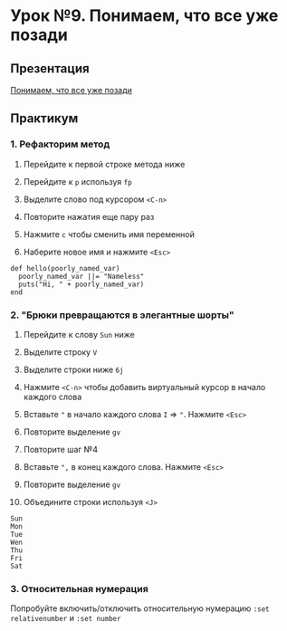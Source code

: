# Урок №9. Понимаем, что все уже позади

## Презентация

[Понимаем, что все уже позади](https://www.dropbox.com/s/d2ty58zdzajo8gq/%D0%9F%D0%BE%D0%BD%D0%B8%D0%BC%D0%B0%D0%B5%D0%BC%2C%20%D1%87%D1%82%D0%BE%20%D0%B2%D1%81%D0%B5%20%D1%83%D0%B6%D0%B5%20%D0%BF%D0%BE%D0%B7%D0%B0%D0%B4%D0%B8.pdf?dl=0)

## Практикум

### 1. Рефакторим метод

  1. Перейдите к первой строке метода ниже

  2. Перейдите к `p` используя `fp`

  3. Выделите слово под курсором `<C-n>`

  4. Повторите нажатия еще пару раз

  5. Нажмите `c` чтобы сменить имя переменной

  6. Наберите новое имя и нажмите `<Esc>`

```
def hello(poorly_named_var)
  poorly_named_var ||= "Nameless"
  puts("Hi, " + poorly_named_var)
end
```

### 2. "Брюки превращаются в элегантные шорты"

  1. Перейдите к слову `Sun` ниже

  2. Выделите строку `V`

  3. Выделите строки ниже `6j`

  4. Нажмите `<C-n>` чтобы добавить виртуальный курсор в начало каждого
     слова

  5. Вставьте `"` в начало каждого слова `I` => `"`. Нажмите `<Esc>`

  6. Повторите выделение `gv`

  7. Повторите шаг №4

  8. Вставьте `",` в конец каждого слова. Нажмите `<Esc>`

  9. Повторите выделение `gv`

  10. Объедините строки используя `<J>`

```
Sun
Mon
Tue
Wen
Thu
Fri
Sat
```

### 3. Отноcительная нумерация

  Попробуйте включить/отключить относительную нумерацию `:set
   relativenumber` и `:set number`

